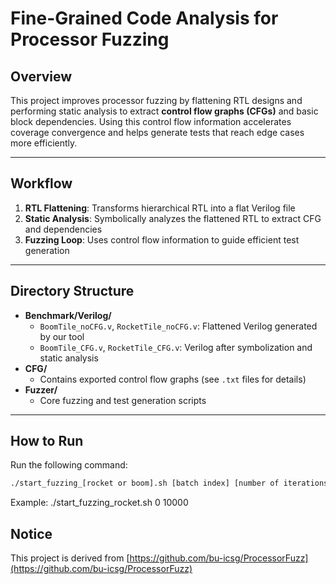 # Fine-Grained Code Analysis for Processor Fuzzing

## Overview

This project improves processor fuzzing by flattening RTL designs and performing static analysis to extract **control flow graphs (CFGs)** and basic block dependencies. Using this control flow information accelerates coverage convergence and helps generate tests that reach edge cases more efficiently.

---

## Workflow

1. **RTL Flattening**: Transforms hierarchical RTL into a flat Verilog file  
2. **Static Analysis**: Symbolically analyzes the flattened RTL to extract CFG and dependencies  
3. **Fuzzing Loop**: Uses control flow information to guide efficient test generation

---

## Directory Structure

- **Benchmark/Verilog/**  
  - `BoomTile_noCFG.v`, `RocketTile_noCFG.v`: Flattened Verilog generated by our tool  
  - `BoomTile_CFG.v`, `RocketTile_CFG.v`: Verilog after symbolization and static analysis  
- **CFG/**  
  - Contains exported control flow graphs (see `.txt` files for details)  
- **Fuzzer/**  
  - Core fuzzing and test generation scripts

---

## How to Run

Run the following command:

```bash
./start_fuzzing_[rocket or boom].sh [batch index] [number of iterations]
```
Example: ./start_fuzzing_rocket.sh 0 10000

## Notice

This project is derived from [https://github.com/bu-icsg/ProcessorFuzz](https://github.com/bu-icsg/ProcessorFuzz)
